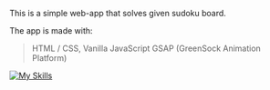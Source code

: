 This is a simple web-app that solves given sudoku board.

The app is made with:

> HTML / CSS,
> Vanilla JavaScript
> GSAP (GreenSock Animation Platform)

[![My Skills](https://skillicons.dev/icons?i=html,css,js,sass,gulp,bem)](https://skillicons.dev)
